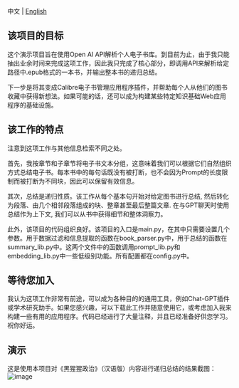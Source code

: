 中文 | [English](https://github.com/waynia/epub_retrieval/blob/master/readme.md)

## 该项目的目标
这个演示项目旨在使用Open AI API解析个人电子书库。到目前为止，由于我只能抽出业余时间来完成这项工作，因此我只完成了核心部分，即调用API来解析给定路径中.epub格式的一本书，并输出整本书的递归总结。

下一步是将其变成Calibre电子书管理应用程序插件，并帮助每个人从他们的图书收藏中获得新想法。如果可能的话，还可以成为构建某些特定知识基础Web应用程序的基础设施。

## 该工作的特点
注意到这项工作与其他信息检索不同之处。

首先，我按章节和子章节将电子书文本分组，这意味着我们可以根据它们自然组织方式总结电子书。每本书中的每句话既没有被打断，也不会因为Prompt的长度限制而被打断为不同块，因此可以保留有效信息。

其次，总结是递归性质。该工作从每个基本句开始对给定图书进行总结, 然后转化为段落、由几个相邻段落组成的块、整章甚至最后整篇文章. 在与GPT聊天时使用总结作为上下文, 我们可以从书中获得细节和整体洞察力。

此外，该项目的代码组织良好。该项目的入口是main.py，在其中只需要设置几个参数。用于数据过滤和信息提取的函数在book_parser.py中，用于总结的函数在summary_lib.py中。这两个文件中的函数调用prompt_lib.py和embedding_lib.py中一些低级别功能。所有配置都在config.py中。

## 等待您加入
我认为这项工作非常有前途，可以成为各种目的的通用工具，例如Chat-GPT插件或学术研究助手。如果您感兴趣，可以下载此工作并随意使用它，或考虑加入我来构建一些有用的应用程序。代码已经进行了大量注释，并且已经准备好供您学习。祝你好运。

## 演示
这是使用本项目对《黑猩猩政治》（汉语版）内容进行递归总结的结果截图：
![image](https://user-images.githubusercontent.com/49633741/228237995-2f8d5a65-7c2f-4e6f-a1bc-e85165d8c57b.png)
